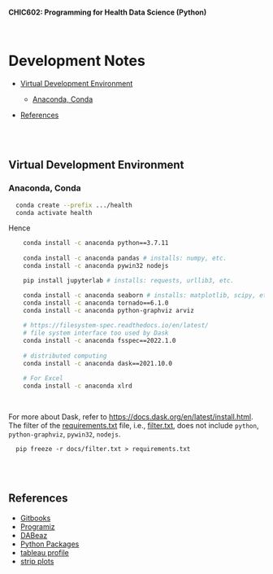<br>

**CHIC602: Programming for Health Data Science (Python)**

<br>

# Development Notes

* [Virtual Development Environment](#virtual-development-environment)
  * [Anaconda, Conda](#anaconda-conda)

* [References](#references)

<br>
<br>

## Virtual Development Environment

### Anaconda, Conda

```bash
  conda create --prefix .../health
  conda activate health
```

Hence

```bash
    conda install -c anaconda python==3.7.11
    
    conda install -c anaconda pandas # installs: numpy, etc.
    conda install -c anaconda pywin32 nodejs

    pip install jupyterlab # installs: requests, urllib3, etc.

    conda install -c anaconda seaborn # installs: matplotlib, scipy, etc. 
    conda install -c anaconda tornado==6.1.0 
    conda install -c anaconda python-graphviz arviz
    
    # https://filesystem-spec.readthedocs.io/en/latest/
    # file system interface too used by Dask
    conda install -c anaconda fsspec==2022.1.0
    
    # distributed computing
    conda install -c anaconda dask==2021.10.0
    
    # For Excel
    conda install -c anaconda xlrd
    
    

```

For more about Dask, refer to https://docs.dask.org/en/latest/install.html.  The filter of
the [requirements.txt](requirements.txt) file, i.e., [filter.txt](./docs/filter.txt), does not
include ``python``, ``python-graphviz``, ``pywin32``, ``nodejs``.

```shell
  pip freeze -r docs/filter.txt > requirements.txt
```

<br>
<br>


## References

* [Gitbooks](https://learnbyexample.gitbooks.io/python-basics/content/)
* [Programiz](https://www.programiz.com/python-programming/first-program)
* [DABeaz](https://dabeaz-course.github.io/practical-python/)
* [Python Packages](https://anaconda.org)
* [tableau profile](https://public.tableau.com/app/profile/greyhypotheses)
* [strip plots](https://seaborn.pydata.org/examples/jitter_stripplot.html)

<br>
<br>

<br>
<br>

<br>
<br>

<br>
<br>